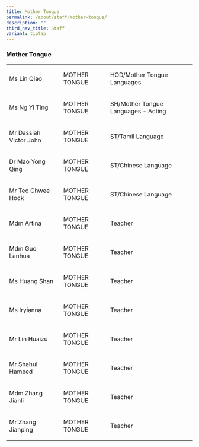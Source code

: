 ```yaml
---
title: Mother Tongue
permalink: /about/staff/mother-tongue/
description: ""
third_nav_title: Staff
variant: tiptap
---
```

<h3>Mother Tongue</h3><table><tbody><tr><td rowspan="1" colspan="1"><p>Ms Lin Qiao</p></td><td rowspan="1" colspan="1"><p>MOTHER TONGUE</p></td><td rowspan="1" colspan="1"><p>HOD/Mother Tongue Languages</p></td></tr><tr><td rowspan="1" colspan="1"><p>Ms Ng Yi Ting</p></td><td rowspan="1" colspan="1"><p>MOTHER TONGUE</p></td><td rowspan="1" colspan="1"><p>SH/Mother Tongue Languages - Acting</p></td></tr><tr><td rowspan="1" colspan="1"><p>Mr Dassiah Victor John</p></td><td rowspan="1" colspan="1"><p>MOTHER TONGUE</p></td><td rowspan="1" colspan="1"><p>ST/Tamil Language</p></td></tr><tr><td rowspan="1" colspan="1"><p>Dr Mao Yong Qing</p></td><td rowspan="1" colspan="1"><p>MOTHER TONGUE</p></td><td rowspan="1" colspan="1"><p>ST/Chinese Language</p></td></tr><tr><td rowspan="1" colspan="1"><p>Mr Teo Chwee Hock</p></td><td rowspan="1" colspan="1"><p>MOTHER TONGUE</p></td><td rowspan="1" colspan="1"><p>ST/Chinese Language</p></td></tr><tr><td rowspan="1" colspan="1"><p>Mdm Artina&nbsp;</p></td><td rowspan="1" colspan="1"><p>MOTHER TONGUE</p></td><td rowspan="1" colspan="1"><p>Teacher</p></td></tr><tr><td rowspan="1" colspan="1"><p>Mdm Guo Lanhua</p></td><td rowspan="1" colspan="1"><p>MOTHER TONGUE</p></td><td rowspan="1" colspan="1"><p>Teacher</p></td></tr><tr><td rowspan="1" colspan="1"><p>Ms Huang Shan</p></td><td rowspan="1" colspan="1"><p>MOTHER TONGUE</p></td><td rowspan="1" colspan="1"><p>Teacher</p></td></tr><tr><td rowspan="1" colspan="1"><p>Ms Iryianna&nbsp;</p></td><td rowspan="1" colspan="1"><p>MOTHER TONGUE</p></td><td rowspan="1" colspan="1"><p>Teacher</p></td></tr><tr><td rowspan="1" colspan="1"><p>Mr Lin Huaizu</p></td><td rowspan="1" colspan="1"><p>MOTHER TONGUE</p></td><td rowspan="1" colspan="1"><p>Teacher</p></td></tr><tr><td rowspan="1" colspan="1"><p>Mr Shahul Hameed</p></td><td rowspan="1" colspan="1"><p>MOTHER TONGUE</p></td><td rowspan="1" colspan="1"><p>Teacher</p></td></tr><tr><td rowspan="1" colspan="1"><p>Mdm Zhang Jianli</p></td><td rowspan="1" colspan="1"><p>MOTHER TONGUE</p></td><td rowspan="1" colspan="1"><p>Teacher</p></td></tr><tr><td rowspan="1" colspan="1"><p>Mr Zhang Jianping</p></td><td rowspan="1" colspan="1"><p>MOTHER TONGUE</p></td><td rowspan="1" colspan="1"><p>Teacher</p></td></tr></tbody></table><p></p>